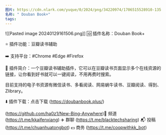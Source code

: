 ```yaml
---
图片: https://cdn.nlark.com/yuque/0/2024/png/34220974/1706515528910-13524e0f-8d66-43d7-956c-55fd0ff89688.png
名称: " Douban Book+"
tags:
---
```

![[Pasted image 20240129161506.png]]
🆔  插件名称：Douban Book+

⭐️  插件功能：豆瓣读书辅助

➡️  支持平台：#Chrome #Edge #Firefox

📁  插件简介：一个豆瓣读书辅助插件，它可以在豆瓣读书页面显示多个在线资源的链接，让你看到好书就可以一键阅读，不用再费时搜索。

目前支持的电子书资源有微信读书、多看阅读、网易蜗牛读书、豆瓣阅读、得到、Zlibrary。

⬇️ 插件下载：点击下载 (https://doubanbook.plus/)

 (https://github.com/ha0z1/New-Bing-Anywhere)📢 频道 (https://t.me/kkaifenxiang)  ✈️ 群聊 (https://t.me/blacktechsharing)  📬 投稿 (https://t.me/chuanhuatongbot)  💵 商务 (https://t.me/coopwithkk_bot)